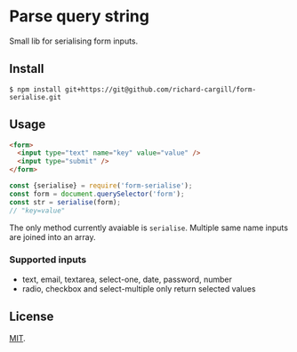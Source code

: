 # Parse query string

Small lib for serialising form inputs.

## Install

``` 
$ npm install git+https://git@github.com/richard-cargill/form-serialise.git 
```

## Usage
```html
<form>
  <input type="text" name="key" value="value" />
  <input type="submit" />
</form>
```

```js
const {serialise} = require('form-serialise');
const form = document.querySelector('form');
const str = serialise(form);
// "key=value"
```

The only method currently avaiable is `serialise`. Multiple same name inputs are joined into an array.

### Supported inputs 
- text, email, textarea, select-one, date, password, number
- radio, checkbox and select-multiple only return selected values

## License

[MIT](LICENSE).
